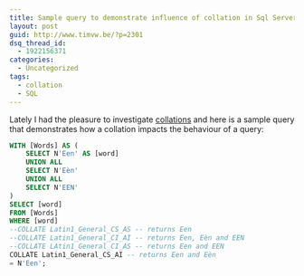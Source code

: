 ```yaml
---
title: Sample query to demonstrate influence of collation in Sql Server
layout: post
guid: http://www.timvw.be/?p=2301
dsq_thread_id:
  - 1922156371
categories:
  - Uncategorized
tags:
  - collation
  - SQL
---
```

Lately I had the pleasure to investigate [collations](http://technet.microsoft.com/en-us/library/aa174903(v=sql.80).aspx) and here is a sample query that demonstrates how a collation impacts the behaviour of a query:

```sql
WITH [Words] AS (
	SELECT N'Een' AS [word]  
	UNION ALL  
	SELECT N'Eèn'	  
	UNION ALL
	SELECT N'EEN'
)
SELECT [word]	  
FROM [Words]  
WHERE [word]	  
--COLLATE Latin1_General_CS_AS -- returns Een
--COLLATE Latin1_General_CI_AI -- returns Een, Eèn and EEN
--COLLATE LAtin1_General_CI_AS -- returns Een and EEN
COLLATE Latin1_General_CS_AI -- returns Een and Eèn
= N'Een';
```